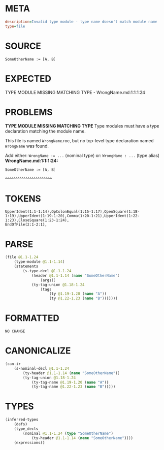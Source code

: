 # META
~~~ini
description=Invalid type module - type name doesn't match module name
type=file
~~~
# SOURCE
~~~roc
SomeOtherName := [A, B]
~~~
# EXPECTED
TYPE MODULE MISSING MATCHING TYPE - WrongName.md:1:1:1:24
# PROBLEMS
**TYPE MODULE MISSING MATCHING TYPE**
Type modules must have a type declaration matching the module name.

This file is named `WrongName`.roc, but no top-level type declaration named `WrongName` was found.

Add either:
`WrongName := ...` (nominal type)
or:
`WrongName : ...` (type alias)
**WrongName.md:1:1:1:24:**
```roc
SomeOtherName := [A, B]
```
^^^^^^^^^^^^^^^^^^^^^^^


# TOKENS
~~~zig
UpperIdent(1:1-1:14),OpColonEqual(1:15-1:17),OpenSquare(1:18-1:19),UpperIdent(1:19-1:20),Comma(1:20-1:21),UpperIdent(1:22-1:23),CloseSquare(1:23-1:24),
EndOfFile(2:1-2:1),
~~~
# PARSE
~~~clojure
(file @1.1-1.24
	(type-module @1.1-1.14)
	(statements
		(s-type-decl @1.1-1.24
			(header @1.1-1.14 (name "SomeOtherName")
				(args))
			(ty-tag-union @1.18-1.24
				(tags
					(ty @1.19-1.20 (name "A"))
					(ty @1.22-1.23 (name "B")))))))
~~~
# FORMATTED
~~~roc
NO CHANGE
~~~
# CANONICALIZE
~~~clojure
(can-ir
	(s-nominal-decl @1.1-1.24
		(ty-header @1.1-1.14 (name "SomeOtherName"))
		(ty-tag-union @1.18-1.24
			(ty-tag-name @1.19-1.20 (name "A"))
			(ty-tag-name @1.22-1.23 (name "B")))))
~~~
# TYPES
~~~clojure
(inferred-types
	(defs)
	(type_decls
		(nominal @1.1-1.24 (type "SomeOtherName")
			(ty-header @1.1-1.14 (name "SomeOtherName"))))
	(expressions))
~~~
